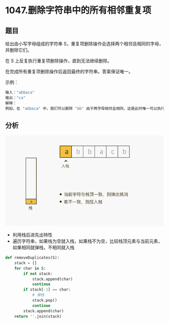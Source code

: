 # 1047.删除字符串中的所有相邻重复项
## 题目
给出由小写字母组成的字符串 S，重复项删除操作会选择两个相邻且相同的字母，并删除它们。

在 S 上反复执行重复项删除操作，直到无法继续删除。

在完成所有重复项删除操作后返回最终的字符串。答案保证唯一。

示例：
```python
输入："abbaca"
输出："ca"
解释：
例如，在 "abbaca" 中，我们可以删除 "bb" 由于两字母相邻且相同，这是此时唯一可以执行删除操作的重复项。之后我们得到字符串 "aaca"，其中又只有 "aa" 可以执行重复项删除操作，所以最后的字符串为 "ca"。
```

## 分析
![](../pic/leetcode_stack/1047_1.gif)

* 利用栈后进先出特性
* 遍历字符串，如果栈为空就入栈，如果栈不为空，比较栈顶元素与当前元素，如果相同就弹栈，不相同就入栈

```python
def removeDuplicates(S):
    stack = []
    for char in S:
        if not stack:
            stack.append(char)
            continue
        if stack[-1] == char:
            # 弹栈
            stack.pop()
            continue
        stack.append(char)
    return ''.join(stack)
```
